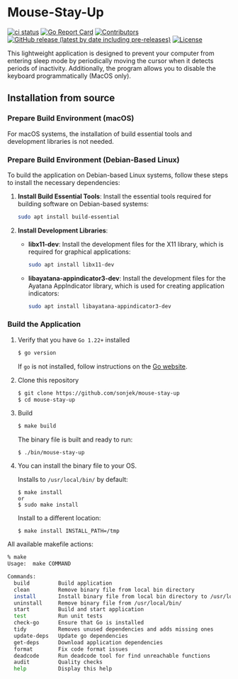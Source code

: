 # Mouse-Stay-Up

[![ci status](https://github.com/sonjek/mouse-stay-up/actions/workflows/ci.yml/badge.svg?branch=main)](https://github.com/sonjek/mouse-stay-up/actions/workflows/ci.yml) [![Go Report Card](https://goreportcard.com/badge/github.com/sonjek/mouse-stay-up)](https://goreportcard.com/report/github.com/sonjek/mouse-stay-up) [![Contributors](https://img.shields.io/github/contributors/sonjek/mouse-stay-up)](https://github.com/sonjek/mouse-stay-up/graphs/contributors) [![GitHub release (latest by date including pre-releases)](https://img.shields.io/github/v/release/sonjek/mouse-stay-up?include_prereleases)](https://github.com/sonjek/mouse-stay-up/releases) [![License](https://img.shields.io/badge/License-MIT-blue.svg)](https://github.com/sonjek/mouse-stay-up/blob/master/LICENSE)


This lightweight application is designed to prevent your computer from entering sleep mode by periodically moving the cursor when it detects periods of inactivity.
Additionally, the program allows you to disable the keyboard programmatically (MacOS only).

## Installation from source

### Prepare Build Environment (macOS)

For macOS systems, the installation of build essential tools and development libraries is not needed.

### Prepare Build Environment (Debian-Based Linux)

To build the application on Debian-based Linux systems, follow these steps to install the necessary dependencies:

1. **Install Build Essential Tools**:
   Install the essential tools required for building software on Debian-based systems:

    ```bash
    sudo apt install build-essential
    ```

2. **Install Development Libraries**:

    - **libx11-dev**:
      Install the development files for the X11 library, which is required for graphical applications:

        ```bash
        sudo apt install libx11-dev
        ```

    - **libayatana-appindicator3-dev**:
      Install the development files for the Ayatana AppIndicator library, which is used for creating application indicators:

        ```bash
        sudo apt install libayatana-appindicator3-dev
        ```


### Build the Application


1. Verify that you have `Go 1.22+` installed
   ```sh
   $ go version
   ```

   If `go` is not installed, follow instructions on the [Go website](https://golang.org/doc/install).

2. Clone this repository
   ```sh
   $ git clone https://github.com/sonjek/mouse-stay-up
   $ cd mouse-stay-up
   ```

3. Build
    ```sh
    $ make build
    ```

    The binary file is built and ready to run:
    ```
    $ ./bin/mouse-stay-up
    ```

4. You can install the binary file to your OS.

   Installs to `/usr/local/bin/` by default:
    ```
    $ make install
    or
    $ sudo make install
    ```

   Install to a different location:
    ```
    $ make install INSTALL_PATH=/tmp
    ```

All available makefile actions:
```sh
% make
Usage:  make COMMAND

Commands:
  build         Build application
  clean         Remove binary file from local bin directory
  install       Install binary file from local bin directory to /usr/local/bin/
  uninstall     Remove binary file from /usr/local/bin/
  start         Build and start application
  test          Run unit tests
  check-go      Ensure that Go is installed
  tidy          Removes unused dependencies and adds missing ones
  update-deps   Update go dependencies
  get-deps      Download application dependencies
  format        Fix code format issues
  deadcode      Run deadcode tool for find unreachable functions
  audit         Quality checks
  help          Display this help
```
